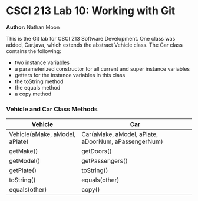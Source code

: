 # CSCI 213 Lab 10: Working with Git
**Author:** Nathan Moon

This  is  the  Git  lab  for  CSCI  213  Software  Development.   One  class  was  added,  Car.java, which extends the abstract Vehicle class.  The Car class contains the following:

* two instance variables
* a parameterized constructor for all current and super instance variables
* getters for the instance variables in this class
* the toString method
* the equals method
* a copy method

### Vehicle and Car Class Methods

Vehicle | Car
------- | ---
Vehicle(aMake, aModel, aPlate) | Car(aMake, aModel, aPlate, aDoorNum, aPassengerNum)
getMake() | getDoors()
getModel() | getPassengers()
getPlate() | toString()
toString() | equals(other)
equals(other) | copy()
